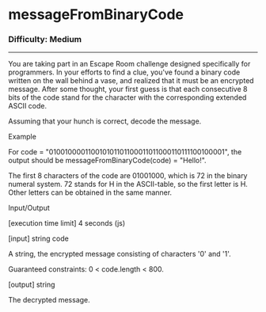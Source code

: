 # messageFromBinaryCode

### Difficulty: Medium ###

---
You are taking part in an Escape Room challenge designed specifically for programmers. In your efforts to find a clue, you've found a binary code written on the wall behind a vase, and realized that it must be an encrypted message. After some thought, your first guess is that each consecutive 8 bits of the code stand for the character with the corresponding extended ASCII code.

Assuming that your hunch is correct, decode the message.

Example

For code = "010010000110010101101100011011000110111100100001", the output should be
messageFromBinaryCode(code) = "Hello!".

The first 8 characters of the code are 01001000, which is 72 in the binary numeral system. 72 stands for H in the ASCII-table, so the first letter is H.
Other letters can be obtained in the same manner.

Input/Output

[execution time limit] 4 seconds (js)

[input] string code

A string, the encrypted message consisting of characters '0' and '1'.

Guaranteed constraints:
0 < code.length < 800.

[output] string

The decrypted message.